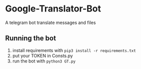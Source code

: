 # Google-Translator-Bot
A telegram bot translate messages and files

## Running the bot
1. install requirements with `pip3 install -r requirements.txt`
2. put your TOKEN in Consts.py
3. run the bot with `python3 GT.py`
